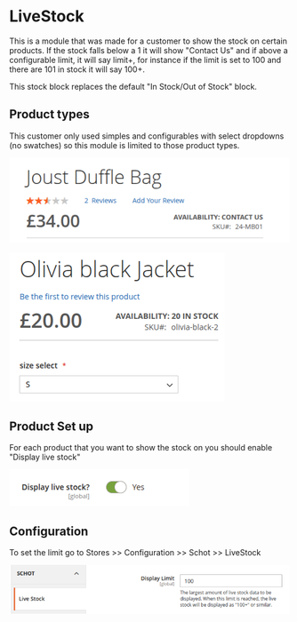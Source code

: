 # LiveStock

This is a module that was made for a customer to show the stock on certain products. If the stock falls below a 1 it will show "Contact Us" and if above a configurable limit, it will say limit+, for instance if the limit is set to 100 and there are 101 in stock it will say 100+.

This stock block replaces the default "In Stock/Out of Stock" block.

## Product types
This customer only used simples and configurables with select dropdowns (no swatches) so this module is limited to those product types.

![Simple](readmeimages/simple.png)

![Configurable](readmeimages/configurable.png)

## Product Set up
For each product that you want to show the stock on you should enable "Display live stock"

![Product setup](readmeimages/product.png)

## Configuration
To set the limit go to Stores >> Configuration >> Schot >> LiveStock

![Product setup](readmeimages/config.png)

